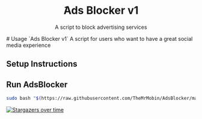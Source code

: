 <h1 align="center"/>َAds Blocker v1</h1>
<p align="center">
    A script to block advertising services
</p>
# Usage
`Ads Blocker v1`
A script for users who want to have a great social media experience

## Setup Instructions

## Run AdsBlocker 
```bash
sudo bash "$(https://raw.githubusercontent.com/TheMrMobin/AdsBlocker/main/adsinstall.sh)"
```

[![Stargazers over time](https://starchart.cc/TheMrMobin/AdsBlocker.svg?variant=adaptive)](https://starchart.cc/TheMrMobin/AdsBlocker)
